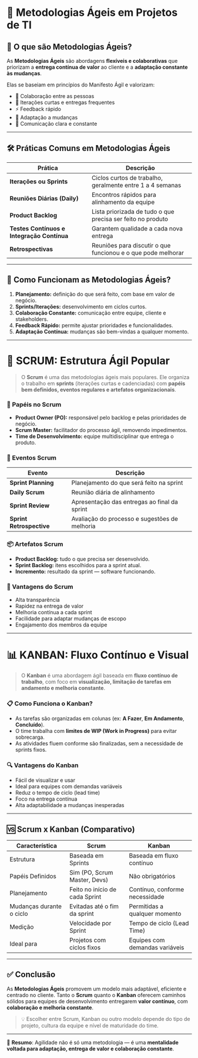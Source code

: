 # 🚀 Metodologias Ágeis em Projetos de TI

## 🧠 O que são Metodologias Ágeis?

As **Metodologias Ágeis** são abordagens **flexíveis e colaborativas** que priorizam a **entrega contínua de valor** ao cliente e a **adaptação constante às mudanças**.

Elas se baseiam em princípios do Manifesto Ágil e valorizam:

- 📌 Colaboração entre as pessoas
- 🔁 Iterações curtas e entregas frequentes
- ⚡ Feedback rápido
- 🔄 Adaptação a mudanças
- 💬 Comunicação clara e constante

---

## 🛠️ Práticas Comuns em Metodologias Ágeis

| Prática | Descrição |
|--------|-----------|
| **Iterações ou Sprints** | Ciclos curtos de trabalho, geralmente entre 1 a 4 semanas |
| **Reuniões Diárias (Daily)** | Encontros rápidos para alinhamento da equipe |
| **Product Backlog** | Lista priorizada de tudo o que precisa ser feito no produto |
| **Testes Contínuos e Integração Contínua** | Garantem qualidade a cada nova entrega |
| **Retrospectivas** | Reuniões para discutir o que funcionou e o que pode melhorar |

---

## 🔄 Como Funcionam as Metodologias Ágeis?

1. **Planejamento:** definição do que será feito, com base em valor de negócio.
2. **Sprints/Iterações:** desenvolvimento em ciclos curtos.
3. **Colaboração Constante:** comunicação entre equipe, cliente e stakeholders.
4. **Feedback Rápido:** permite ajustar prioridades e funcionalidades.
5. **Adaptação Contínua:** mudanças são bem-vindas a qualquer momento.

---

# 🧩 SCRUM: Estrutura Ágil Popular

> O **Scrum** é uma das metodologias ágeis mais populares. Ele organiza o trabalho em **sprints** (iterações curtas e cadenciadas) com **papéis bem definidos, eventos regulares e artefatos organizacionais**.

### 👥 Papéis no Scrum

- **Product Owner (PO):** responsável pelo backlog e pelas prioridades de negócio.
- **Scrum Master:** facilitador do processo ágil, removendo impedimentos.
- **Time de Desenvolvimento:** equipe multidisciplinar que entrega o produto.

### 📅 Eventos Scrum

| Evento | Descrição |
|--------|-----------|
| **Sprint Planning** | Planejamento do que será feito na sprint |
| **Daily Scrum** | Reunião diária de alinhamento |
| **Sprint Review** | Apresentação das entregas ao final da sprint |
| **Sprint Retrospective** | Avaliação do processo e sugestões de melhoria |

### 📦 Artefatos Scrum

- **Product Backlog:** tudo o que precisa ser desenvolvido.
- **Sprint Backlog:** itens escolhidos para a sprint atual.
- **Incremento:** resultado da sprint — software funcionando.

### 🎯 Vantagens do Scrum

- Alta transparência
- Rapidez na entrega de valor
- Melhoria contínua a cada sprint
- Facilidade para adaptar mudanças de escopo
- Engajamento dos membros da equipe

---

# 📊 KANBAN: Fluxo Contínuo e Visual

> O **Kanban** é uma abordagem ágil baseada em **fluxo contínuo de trabalho**, com foco em **visualização, limitação de tarefas em andamento e melhoria constante**.

### 📋 Como Funciona o Kanban?

- As tarefas são organizadas em colunas (ex: **A Fazer**, **Em Andamento**, **Concluído**).
- O time trabalha com **limites de WIP (Work in Progress)** para evitar sobrecarga.
- As atividades fluem conforme são finalizadas, sem a necessidade de sprints fixos.


### 🔍 Vantagens do Kanban

- Fácil de visualizar e usar
- Ideal para equipes com demandas variáveis
- Reduz o tempo de ciclo (lead time)
- Foco na entrega contínua
- Alta adaptabilidade a mudanças inesperadas

---

## 🆚 Scrum x Kanban (Comparativo)

| Característica       | Scrum                         | Kanban                          |
|----------------------|-------------------------------|----------------------------------|
| Estrutura            | Baseada em Sprints            | Baseada em fluxo contínuo       |
| Papéis Definidos     | Sim (PO, Scrum Master, Devs)  | Não obrigatórios                |
| Planejamento         | Feito no início de cada Sprint| Contínuo, conforme necessidade  |
| Mudanças durante o ciclo | Evitadas até o fim da sprint | Permitidas a qualquer momento  |
| Medição              | Velocidade por Sprint         | Tempo de ciclo (Lead Time)      |
| Ideal para           | Projetos com ciclos fixos     | Equipes com demandas variáveis  |

---

## ✅ Conclusão

As **Metodologias Ágeis** promovem um modelo mais adaptável, eficiente e centrado no cliente. Tanto o **Scrum** quanto o **Kanban** oferecem caminhos sólidos para equipes de desenvolvimento entregarem **valor contínuo**, com **colaboração e melhoria constante**.

> 💡 Escolher entre Scrum, Kanban ou outro modelo depende do tipo de projeto, cultura da equipe e nível de maturidade do time.

---

📌 **Resumo**: Agilidade não é só uma metodologia — é uma **mentalidade voltada para adaptação, entrega de valor e colaboração constante**.



